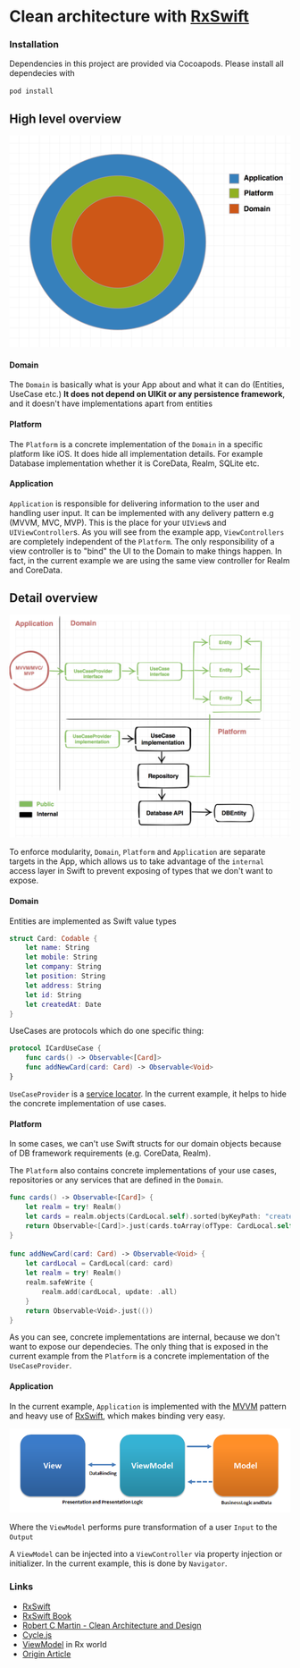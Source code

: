 # Clean architecture with [RxSwift](https://github.com/ReactiveX/RxSwift)

### Installation

Dependencies in this project are provided via Cocoapods. Please install all dependecies with

`
pod install
`

## High level overview
![](Architecture/Modules.png)

#### Domain 


The `Domain` is basically what is your App about and what it can do (Entities, UseCase etc.) **It does not depend on UIKit or any persistence framework**, and it doesn't have implementations apart from entities

#### Platform

The `Platform` is a concrete implementation of the `Domain` in a specific platform like iOS. It does hide all implementation details. For example Database implementation whether it is CoreData, Realm, SQLite etc.

#### Application
`Application` is responsible for delivering information to the user and handling user input. It can be implemented with any delivery pattern e.g (MVVM, MVC, MVP). This is the place for your `UIView`s and `UIViewController`s. As you will see from the example app, `ViewControllers` are completely independent of the `Platform`.  The only responsibility of a view controller is to "bind" the UI to the Domain to make things happen. In fact, in the current example we are using the same view controller for Realm and CoreData.


## Detail overview
![](Architecture/ModulesDetails.png)
 
To enforce modularity, `Domain`, `Platform` and `Application` are separate targets in the App, which allows us to take advantage of the `internal` access layer in Swift to prevent exposing of types that we don't want to expose.

#### Domain

Entities are implemented as Swift value types

```swift
struct Card: Codable {
    let name: String
    let mobile: String
    let company: String
    let position: String
    let address: String
    let id: String
    let createdAt: Date
}
```

UseCases are protocols which do one specific thing:

```swift
protocol ICardUseCase {
    func cards() -> Observable<[Card]>
    func addNewCard(card: Card) -> Observable<Void>
}
```

`UseCaseProvider` is a [service locator](https://en.wikipedia.org/wiki/Service_locator_pattern).  In the current example, it helps to hide the concrete implementation of use cases.

#### Platform

In some cases, we can't use Swift structs for our domain objects because of DB framework requirements (e.g. CoreData, Realm). 


The `Platform` also contains concrete implementations of your use cases, repositories or any services that are defined in the `Domain`.

```swift
func cards() -> Observable<[Card]> {
    let realm = try! Realm()
    let cards = realm.objects(CardLocal.self).sorted(byKeyPath: "createdAt", ascending: false)
    return Observable<[Card]>.just(cards.toArray(ofType: CardLocal.self).map({ $0.toCard()})).asObservable()
}

func addNewCard(card: Card) -> Observable<Void> {
    let cardLocal = CardLocal(card: card)
    let realm = try! Realm()
    realm.safeWrite {
        realm.add(cardLocal, update: .all)
    }
    return Observable<Void>.just(())
}
```

As you can see, concrete implementations are internal, because we don't want to expose our dependecies. The only thing that is exposed in the current example from the `Platform` is a concrete implementation of the `UseCaseProvider`.

#### Application

In the current example, `Application` is implemented with the [MVVM](https://en.wikipedia.org/wiki/Model–view–viewmodel) pattern and heavy use of [RxSwift](https://github.com/ReactiveX/RxSwift), which makes binding very easy.

![](Architecture/MVVMPattern.png)

Where the `ViewModel` performs pure transformation of a user `Input` to the `Output`


A `ViewModel` can be injected into a `ViewController` via property injection or initializer. In the current example, this is done by `Navigator`.


### Links
* [RxSwift](https://github.com/ReactiveX/RxSwift)
* [RxSwift Book](https://store.raywenderlich.com/products/rxswift)
* [Robert C Martin - Clean Architecture and Design](https://www.youtube.com/watch?v=Nsjsiz2A9mg)
* [Cycle.js](https://cycle.js.org)
* [ViewModel](https://medium.com/@SergDort/viewmodel-in-rxswift-world-13d39faa2cf5#.qse37r6jw) in Rx world
* [Origin Article](https://github.com/sergdort/CleanArchitectureRxSwift)
